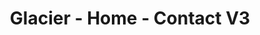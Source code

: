 ---
title: Glacier - Home - Contact V3
builder: true

# Content section
sections:
  - parallaxSection
  - contactSection
  - mapSection

# Configuration for sections

# Parallax
parallaxImage: images/parallax-5.jpg
parallaxTitle: "Cobtact us"
effectTitle: "none" # Full list effects you can find in documentation theme
parallaxVideo: "hide" # Support YouTube and Vimeo video 
parallaxVideoLink: "" # If "parallaxVideo" is "show"

# contactSection
contactInformation: "show" # "show" or "hide"
columnContact: "left" # "left" or "right"

# mapSection
marginMap: 50px 0 -80px 0 # margin area on all four sides of an element
heightMap: 450px
zoomMap: "hide" # "show" or "hide"
iconLocationMap: "show" # "show" or "hide"
informationBoxMap: "hide" # "show" or "hide"

---